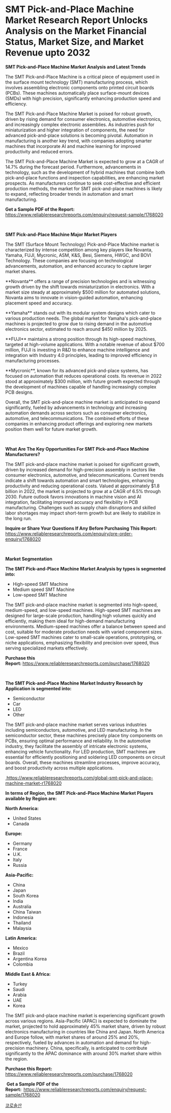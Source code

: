 <p><h1>SMT Pick-and-Place Machine Market Research Report Unlocks Analysis on the Market Financial Status, Market Size, and Market Revenue upto 2032</h1></p><p><strong>SMT Pick-and-Place Machine Market Analysis and Latest Trends</strong></p>
<p><p>The SMT Pick-and-Place Machine is a critical piece of equipment used in the surface mount technology (SMT) manufacturing process, which involves assembling electronic components onto printed circuit boards (PCBs). These machines automatically place surface-mount devices (SMDs) with high precision, significantly enhancing production speed and efficiency.</p><p>The SMT Pick-and-Place Machine Market is poised for robust growth, driven by rising demand for consumer electronics, automotive electronics, and increasingly complex electronic assemblies. As industries push for miniaturization and higher integration of components, the need for advanced pick-and-place solutions is becoming pivotal. Automation in manufacturing is another key trend, with companies adopting smarter machines that incorporate AI and machine learning for improved productivity and reduced errors.</p><p>The SMT Pick-and-Place Machine Market is expected to grow at a CAGR of 14.7% during the forecast period. Furthermore, advancements in technology, such as the development of hybrid machines that combine both pick-and-place functions and inspection capabilities, are enhancing market prospects. As manufacturers continue to seek cost-effective and efficient production methods, the market for SMT pick-and-place machines is likely to expand, reflecting broader trends in automation and smart manufacturing.</p></p>
<p><strong>Get a Sample PDF of the Report:&nbsp;</strong> <a href="https://www.reliableresearchreports.com/enquiry/request-sample/1768020?utm_campaign=38&utm_medium=2&utm_source=Github&utm_content=ia&utm_term=27022025&utm_id=smt-pick-and-place-machine">https://www.reliableresearchreports.com/enquiry/request-sample/1768020</a></p>
<p>&nbsp;</p>
<p><strong>SMT Pick-and-Place Machine Major Market Players</strong></p>
<p><p>The SMT (Surface Mount Technology) Pick-and-Place Machine market is characterized by intense competition among key players like Novanta, Yamaha, FUJI, Mycronic, ASM, K&S, Besi, Siemens, HWGC, and BOVI Technology. These companies are focusing on technological advancements, automation, and enhanced accuracy to capture larger market shares.</p><p>**Novanta** offers a range of precision technologies and is witnessing growth driven by the shift towards miniaturization in electronics. With a market size steady at approximately $500 million for automated solutions, Novanta aims to innovate in vision-guided automation, enhancing placement speed and accuracy.</p><p>**Yamaha** stands out with its modular system designs which cater to various production needs. The global market for Yamaha's pick-and-place machines is projected to grow due to rising demand in the automotive electronics sector, estimated to reach around $450 million by 2025.</p><p>**FUJI** maintains a strong position through its high-speed machines, targeted at high-volume applications. With a notable revenue of about $700 million, FUJI is investing in R&D to enhance machine intelligence and integration with Industry 4.0 principles, leading to improved efficiency in manufacturing processes.</p><p>**Mycronic**, known for its advanced pick-and-place systems, has focused on automation that reduces operational costs. Its revenue in 2022 stood at approximately $300 million, with future growth expected through the development of machines capable of handling increasingly complex PCB designs.</p><p>Overall, the SMT pick-and-place machine market is anticipated to expand significantly, fueled by advancements in technology and increasing automation demands across sectors such as consumer electronics, automotive, and telecommunications. The combined efforts of these companies in enhancing product offerings and exploring new markets position them well for future market growth.</p></p>
<p>&nbsp;</p>
<p><strong>What Are The Key Opportunities For SMT Pick-and-Place Machine Manufacturers?</strong></p>
<p><p>The SMT pick-and-place machine market is poised for significant growth, driven by increased demand for high-precision assembly in sectors like consumer electronics, automotive, and telecommunications. Current trends indicate a shift towards automation and smart technologies, enhancing productivity and reducing operational costs. Valued at approximately $1.8 billion in 2022, the market is projected to grow at a CAGR of 6.5% through 2030. Future outlook favors innovations in machine vision and AI integration, facilitating improved accuracy and flexibility in PCB manufacturing. Challenges such as supply chain disruptions and skilled labor shortages may impact short-term growth but are likely to stabilize in the long run.</p></p>
<p><strong>Inquire or Share Your Questions If Any Before Purchasing This Report:</strong> <a href="https://www.reliableresearchreports.com/enquiry/pre-order-enquiry/1768020?utm_campaign=38&utm_medium=2&utm_source=Github&utm_content=ia&utm_term=27022025&utm_id=smt-pick-and-place-machine">https://www.reliableresearchreports.com/enquiry/pre-order-enquiry/1768020</a></p>
<p>&nbsp;</p>
<p><strong>Market Segmentation</strong></p>
<p><strong>The SMT Pick-and-Place Machine Market Analysis by types is segmented into:</strong></p>
<p><ul><li>High-speed SMT Machine</li><li>Medium speed SMT Machine</li><li>Low-speed SMT Machine</li></ul></p>
<p><p>The SMT pick-and-place machine market is segmented into high-speed, medium-speed, and low-speed machines. High-speed SMT machines are designed for large-scale production, handling high volumes quickly and efficiently, making them ideal for high-demand manufacturing environments. Medium-speed machines offer a balance between speed and cost, suitable for moderate production needs with varied component sizes. Low-speed SMT machines cater to small-scale operations, prototyping, or niche applications, emphasizing flexibility and precision over speed, thus serving specialized markets effectively.</p></p>
<p><strong>Purchase this Report:&nbsp;</strong><a href="https://www.reliableresearchreports.com/purchase/1768020?utm_campaign=38&utm_medium=2&utm_source=Github&utm_content=ia&utm_term=27022025&utm_id=smt-pick-and-place-machine">https://www.reliableresearchreports.com/purchase/1768020</a></p>
<p>&nbsp;</p>
<p><strong>The SMT Pick-and-Place Machine Market Industry Research by Application is segmented into:</strong></p>
<p><ul><li>Semiconductor</li><li>Car</li><li>LED</li><li>Other</li></ul></p>
<p><p>The SMT pick-and-place machine market serves various industries including semiconductors, automotive, and LED manufacturing. In the semiconductor sector, these machines precisely place tiny components on PCBs, ensuring optimal performance and reliability. In the automotive industry, they facilitate the assembly of intricate electronic systems, enhancing vehicle functionality. For LED production, SMT machines are essential for efficiently positioning and soldering LED components on circuit boards. Overall, these machines streamline processes, improve accuracy, and boost productivity across multiple applications.</p></p>
<p><a href="https://www.reliableresearchreports.com/global-smt-pick-and-place-machine-market-r1768020?utm_campaign=38&utm_medium=2&utm_source=Github&utm_content=ia&utm_term=27022025&utm_id=smt-pick-and-place-machine">&nbsp;https://www.reliableresearchreports.com/global-smt-pick-and-place-machine-market-r1768020</a></p>
<p><strong>In terms of Region, the SMT Pick-and-Place Machine Market Players available by Region are:</strong></p>
<p>
    <p> <strong> North America: </strong>
        <ul>
            <li>United States</li>
            <li>Canada</li>
        </ul>
        </p> 
    <p> <strong> Europe: </strong>
        <ul>
            <li>Germany</li>
            <li>France</li>
            <li>U.K.</li>
            <li>Italy</li>
            <li>Russia</li>
        </ul>
        </p> 
    <p> <strong> Asia-Pacific: </strong>
        <ul>
            <li>China</li>
            <li>Japan</li>
            <li>South Korea</li>
            <li>India</li>
            <li>Australia</li>
            <li>China Taiwan</li>
            <li>Indonesia</li>
            <li>Thailand</li>
            <li>Malaysia</li>
        </ul>
        </p> 
    <p> <strong> Latin America: </strong>
        <ul>
            <li>Mexico</li>
            <li>Brazil</li>
            <li>Argentina Korea</li>
            <li>Colombia</li>
        </ul>
        </p> 
    <p> <strong> Middle East & Africa: </strong>
        <ul>
            <li>Turkey</li>
            <li>Saudi</li>
            <li>Arabia</li>
            <li>UAE</li>
            <li>Korea</li>
        </ul>
    </p>
    </p>
<p><p>The SMT pick-and-place machine market is experiencing significant growth across various regions. Asia-Pacific (APAC) is expected to dominate the market, projected to hold approximately 45% market share, driven by robust electronics manufacturing in countries like China and Japan. North America and Europe follow, with market shares of around 25% and 20%, respectively, fueled by advances in automation and demand for high-precision machinery. China, specifically, is anticipated to contribute significantly to the APAC dominance with around 30% market share within the region.</p></p>
<p><strong>Purchase this Report: </strong><a href="https://www.reliableresearchreports.com/purchase/1768020?utm_campaign=38&utm_medium=2&utm_source=Github&utm_content=ia&utm_term=27022025&utm_id=smt-pick-and-place-machine">https://www.reliableresearchreports.com/purchase/1768020</a></p>
<p>&nbsp;<strong>Get a Sample PDF of the Report:&nbsp;&nbsp;</strong><a href="https://www.reliableresearchreports.com/enquiry/request-sample/1768020?utm_campaign=38&utm_medium=2&utm_source=Github&utm_content=ia&utm_term=27022025&utm_id=smt-pick-and-place-machine">https://www.reliableresearchreports.com/enquiry/request-sample/1768020</a></p>
<p><strong></strong></p>
<p><p><a href="https://github.com/laholand/Market-Research-Report-List-7/blob/main/173905840651.md?utm_campaign=38&utm_medium=2&utm_source=Github&utm_content=ia&utm_term=27022025&utm_id=smt-pick-and-place-machine">코로솔산</a></p></p>